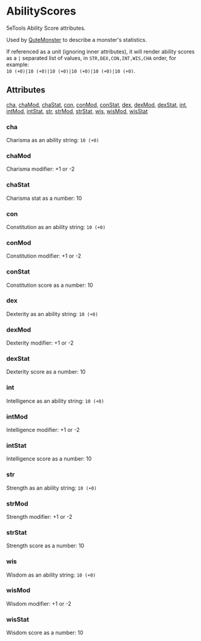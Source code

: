 # AbilityScores

5eTools Ability Score attributes.

Used by [QuteMonster](QuteMonster.md) to describe a monster's statistics.

If referenced as a unit (ignoring inner attributes), it will render ability scores as a `|` separated list of values, in `STR,DEX,CON,INT,WIS,CHA` order, for example:  
 `10 (+0)|10 (+0)|10 (+0)|10 (+0)|10 (+0)|10 (+0)`.

## Attributes

[cha](#cha), [chaMod](#chamod), [chaStat](#chastat), [con](#con), [conMod](#conmod), [conStat](#constat), [dex](#dex), [dexMod](#dexmod), [dexStat](#dexstat), [int](#int), [intMod](#intmod), [intStat](#intstat), [str](#str), [strMod](#strmod), [strStat](#strstat), [wis](#wis), [wisMod](#wismod), [wisStat](#wisstat)


### cha

Charisma as an ability string: `10 (+0)`

### chaMod

Charisma modifier: +1 or -2

### chaStat

Charisma stat as a number: 10

### con

Constitution as an ability string: `10 (+0)`

### conMod

Constitution modifier: +1 or -2

### conStat

Constitution score as a number: 10

### dex

Dexterity as an ability string: `10 (+0)`

### dexMod

Dexterity modifier: +1 or -2

### dexStat

Dexterity score as a number: 10

### int

Intelligence as an ability string: `10 (+0)`

### intMod

Intelligence modifier: +1 or -2

### intStat

Intelligence score as a number: 10

### str

Strength as an ability string: `10 (+0)`

### strMod

Strength modifier: +1 or -2

### strStat

Strength score as a number: 10

### wis

Wisdom as an ability string: `10 (+0)`

### wisMod

Wisdom modifier: +1 or -2

### wisStat

Wisdom score as a number: 10
